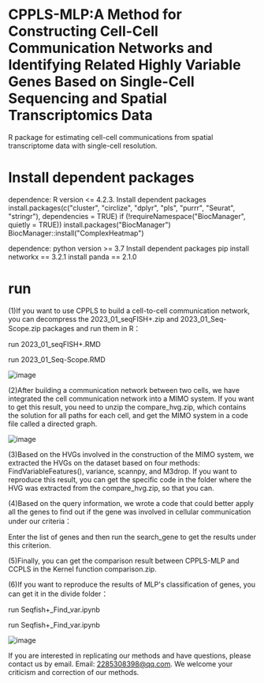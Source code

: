 # CPPLS-MLP:A Method for Constructing Cell-Cell Communication Networks and Identifying Related Highly Variable Genes Based on Single-Cell Sequencing and Spatial Transcriptomics Data

R package for estimating cell-cell communications from spatial transcriptome data with single-cell resolution.

# Install dependent packages
dependence: R version <= 4.2.3.
Install dependent packages
install.packages(c("cluster", "circlize", "dplyr", "pls", "purrr", "Seurat", "stringr"), dependencies = TRUE)
if (!requireNamespace("BiocManager", quietly = TRUE))
    install.packages("BiocManager")
BiocManager::install("ComplexHeatmap")

dependence: python version >= 3.7
Install dependent packages
pip install networkx == 3.2.1
    install panda    == 2.1.0 

# run
(1)If you want to use CPPLS to build a cell-to-cell communication network, you can decompress the 2023_01_seqFISH+.zip and 2023_01_Seq-Scope.zip packages and run them in R：

run 2023_01_seqFISH+.RMD

run 2023_01_Seq-Scope.RMD


![image](https://github.com/wuzhenao/CPPLS-MLP/assets/114455899/6ac04695-faea-430e-adcd-85056c5e8890)



(2)After building a communication network between two cells, we have integrated the cell communication network into a MIMO system. If you want to get this result, you need to unzip the compare_hvg.zip, which contains the solution for all paths for each cell, and get the MIMO system in a code file called a directed graph.


![image](https://github.com/wuzhenao/CPPLS-MLP/assets/114455899/b85da792-38e1-4144-a020-d65a50e70445)


(3)Based on the HVGs involved in the construction of the MIMO system, we extracted the HVGs on the dataset based on four methods: FindVariableFeatures(), variance, scannpy, and M3drop. If you want to reproduce this result, you can get the specific code in the folder where the HVG was extracted from the compare_hvg.zip, so that you can.

(4)Based on the query information, we wrote a code that could better apply all the genes to find out if the gene was involved in cellular communication under our criteria：

Enter the list of genes and then run the search_gene to get the results under this criterion.

(5)Finally, you can get the comparison result between CPPLS-MLP and CCPLS in the Kernel function comparison.zip.

(6)If you want to reproduce the results of MLP's classification of genes, you can get it in the divide folder：

run  Seqfish+_Find_var.ipynb

run  Seqfish+_Find_var.ipynb

![image](https://github.com/wuzhenao/CPPLS-MLP/assets/114455899/1b48e576-b188-4536-9c0c-c44df773ea31)


If you are interested in replicating our methods and have questions, please contact us by email. Email: 2285308398@qq.com. We welcome your criticism and correction of our methods.
